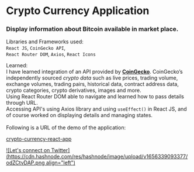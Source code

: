 # Crypto Currency Application

### Display information about Bitcoin available in market place.

Libraries and Frameworks used:
<br>
`React JS`,
`CoinGecko API`, <br>
`React Router DOM`,
`Axios`,
`React Icons` <br>

Learned: <br>
I have learned integration of an API provided by
[**CoinGecko**](https://www.coingecko.com/en/api/documentation). CoinGecko’s independently sourced _crypto data_ such as live prices, trading volume, exchange volumes, trading pairs, historical data, contract address data, crypto categories, crypto derivatives, images and more.
<br>Using React Router DOM able to navigate and learned how to pass details through URL.<br>Accessing API's using Axios library and using `useEffect()` in React JS, and
of course worked on displaying details and managing states.
<br><br>
Following is a URL of the demo of the application:<br>

[crypto-currency-react-app](https://crypto-currency-react-app.vercel.app/)

[![Let's connect on Twitter](https://cdn.hashnode.com/res/hashnode/image/upload/v1656339093377/odZCtvDAP.png align="left")](https://twitter.com/fit_enthusiast_)
